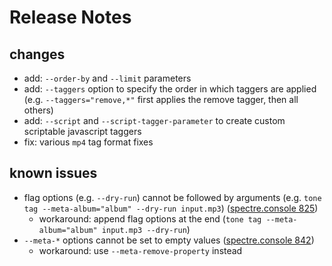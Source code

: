 # Release Notes

## changes
- add: `--order-by` and `--limit` parameters
- add: `--taggers` option to specify the order in which taggers are applied (e.g. `--taggers="remove,*"` first applies the remove tagger, then all others)
- add: `--script` and `--script-tagger-parameter` to create custom scriptable javascript taggers
- fix: various `mp4` tag format fixes

## known issues
- flag options (e.g. `--dry-run`) cannot be followed by arguments (e.g. `tone tag --meta-album="album" --dry-run input.mp3`) ([spectre.console 825])
  - workaround: append flag options at the end (`tone tag --meta-album="album" input.mp3 --dry-run`)
- `--meta-*` options cannot be set to empty values ([spectre.console 842])
  - workaround: use `--meta-remove-property` instead

[spectre.console 825]: https://github.com/spectreconsole/spectre.console/issues/825
[spectre.console 842]: https://github.com/spectreconsole/spectre.console/issues/842
